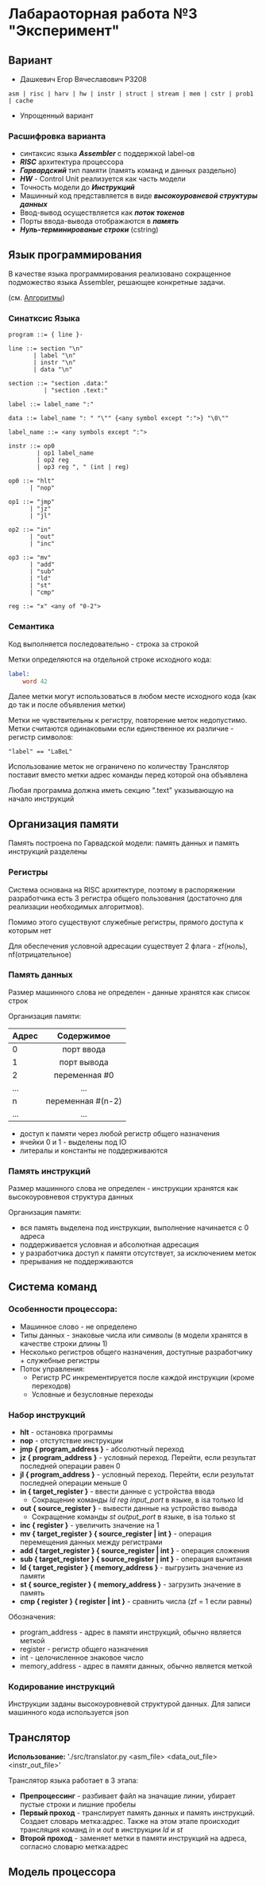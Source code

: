# Лабараоторная работа №3 "Эксперимент"

## Вариант
- Дашкевич Егор Вячеславович P3208
```
asm | risc | harv | hw | instr | struct | stream | mem | cstr | prob1 | cache
```
- Упрощенный вариант

### Расшифровка варианта

- синтаксис языка ***Assembler*** с поддержкой label-ов
- ***RISC*** архитектура процессора
- ***Гарвардский*** тип памяти (память команд и данных раздельно)
- ***HW*** - Control Unit реализуется как часть модели
- Точность модели до ***Инструкций***
- Машинный код представляется в виде ***высокоуровневой структуры данных***
- Ввод-вывод осуществляется как ***поток токенов***
- Порты ввода-вывода отображаются в ***память***
- ***Нуль-терминированые строки*** (cstring)

## Язык программирования
В качестве языка программирования реализовано сокращенное подможество языка Assembler, решающее конкретные задачи.

(см. [Алгоритмы](algorithms))

### Синатксис Языка
```ebnf
program ::= { line }-

line ::= section "\n"
       | label "\n"
       | instr "\n"
       | data "\n"

section ::= "section .data:"
          | "section .text:"

label ::= label_name ":"

data ::= label_name ": " "\"" {<any symbol except ":">} "\0\""

label_name ::= <any symbols except ":">

instr ::= op0
        | op1 label_name
        | op2 reg
        | op3 reg ", " (int | reg)

op0 ::= "hlt"
      | "nop"

op1 ::= "jmp"
      | "jz"
      | "jl"

op2 ::= "in"
      | "out"
      | "inc"
    
op3 ::= "mv"
      | "add"
      | "sub"
      | "ld"
      | "st"
      | "cmp"

reg ::= "x" <any of "0-2">
```

### Семантика
Код выполняется последовательно - строка за строкой

Метки определяются на отдельной строке исходного кода: 
```asm
label:
    word 42 
```
Далее метки могут использоваться в любом месте исходного кода (как до так и после объявления метки)

Метки не чувствительны к регистру, повторение меток недопустимо.
Метки считаются одинаковыми если единственное их различие - регистр символов:
```
"label" == "LaBeL"
```

Использование меток не ограничено по количеству
Транслятор поставит вместо метки адрес команды перед которой она объявлена

Любая программа должна иметь секцию ".text" указывающую на начало инструкций

## Организация памяти
Память построена по Гарвадской модели: память данных и память инструкций разделены

### Регистры
Система основана на RISC архитектуре, поэтому в распоряжении разработчика есть 3 регистра общего пользования
(достаточно для реализации необходимых алгоритмов). 

Помимо этого существуют служебные регистры, прямого доступа к которым нет

Для обеспечения условной адресации существует 2 флага - zf(ноль), nf(отрицательное)

### Память данных
Размер машинного слова не определен - данные хранятся как список строк

Организация памяти:

| Адрес |    Содержимое     |
|:------|:-----------------:|
| 0     |    порт ввода     |
| 1     |    порт вывода    |
| 2     |   переменная #0   |
| ...   |        ...        |
| n     | переменная #(n-2) |
| ...   |        ...        |

* доступ к памяти через любой регистр общего назначения
* ячейки 0 и 1 - выделены под IO
* литералы и константы не поддерживаются

### Память инструкций
Размер машинного слова не определен - инструкции хранятся как высокоуровневоя структура данных

Организация памяти:
* вся память выделена под инструкции, выполнение начинается с 0 адреса
* поддерживается условная и абсолютная адресация
* у разработчика доступ к памяти отсутствует, за исключением меток
* прерывания не поддерживаются

## Система команд 

### Особенности процессора:
* Машинное слово - не определено
* Типы данных - знаковые числа или символы (в модели хранятся в качестве строки длины 1)
* Несколько регистров общего назначения, доступные разработчику + служебные регистры
* Поток управления:
  * Регистр PC инкрементируется после каждой инструкции (кроме переходов)
  * Условные и безусловные переходы

### Набор инструкций
* **hlt** - остановка программы
* **nop** - отстутствие инструкции
* **jmp { program_address }** - абсолютный переход
* **jz { program_address }** - условный переход. Перейти, если результат последней операции равен 0
* **jl { program_address }** - условный переход. Перейти, если результат последней операции меньше 0
* **in { target_register }** - ввести данные с устройства ввода
  * Сокращение команды *ld reg input_port* в языке, в isa только ld
* **out { source_register }** - вывести данные на устройство вывода
  * Сокращение команды *st output_port* в языке, в isa только st
* **inc { register }** - увеличить значение на 1
* **mv { target_register } { source_register | int }** - операция перемещения данных между регистрами
* **add { target_register } { source_register | int }** - операция сложения
* **sub { target_register } { source_register | int }** - операция вычитания
* **ld { target_register } { memory_address }** - выгрузить значение из памяти
* **st { source_register } { memory_address }** - загрузить значение в память
* **cmp { register } { register | int }** - сравнить числа (zf = 1 если равны)

Обозначения: 
* program_address - адрес в памяти инструкций, обычно является меткой
* register - регистр общего назначения
* int - целочисленное знаковое число
* memory_address - адрес в памяти данных, обычно является меткой

### Кодирование инструкций
Инструкции заданы высокоуровневой структурой данных. Для записи машинного кода используется json

## Транслятор
**Использование:** './src/translator.py <asm_file> <data_out_file> <instr_out_file>'

Транслятор языка работает в 3 этапа:
* **Препроцессинг** - разбивает файл на значащие линии, убирает пустые строки и лишние пробелы
* **Первый проход** - транслирует память данных и память инструкций. Создает словарь метка:адрес. 
Также на этом этапе происходит трансляция команд *in* и *out* в инструкции *ld* и *st*
* **Второй проход** - заменяет метки в памяти инструкций на адреса, согласно словарю метка:адрес

## Модель процессора

